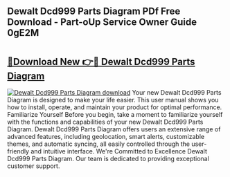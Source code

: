 ## Dewalt Dcd999 Parts Diagram PDf Free Download - Part-oUp Service Owner Guide 0gE2M

# <h2><a href="http://dfhuhte.blite.top/?on=Dewalt+Dcd999+Parts+Diagram">🔗Download New 👉🔴 Dewalt Dcd999 Parts Diagram</a></h2>

[![Dewalt Dcd999 Parts Diagram download](https://i.imgur.com/lujVjoI.png)](http://dfhuhte.blite.top/?on=Dewalt+Dcd999+Parts+Diagram)
Your new Dewalt Dcd999 Parts Diagram is designed to make your life easier. This user manual shows you how to install, operate, and maintain your product for optimal performance. Familiarize Yourself Before you begin, take a moment to familiarize yourself with the functions and capabilities of your new Dewalt Dcd999 Parts Diagram. Dewalt Dcd999 Parts Diagram offers users an extensive range of advanced features, including geolocation, smart alerts, customizable themes, and automatic syncing, all easily controlled through the user-friendly and intuitive interface. We're Committed to Excellence Dewalt Dcd999 Parts Diagram. Our team is dedicated to providing exceptional customer support.
